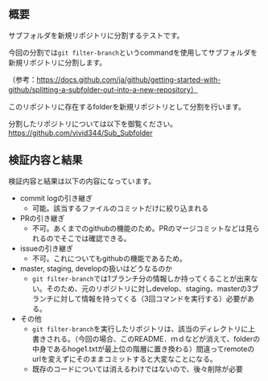 ## 概要
サブフォルダを新規リポジトリに分割するテストです。

今回の分割では`git filter-branch`というcommandを使用してサブフォルダを新規リポジトリに分割します。

（参考：https://docs.github.com/ja/github/getting-started-with-github/splitting-a-subfolder-out-into-a-new-repository）

このリポジトリに存在するfolderを新規リポジトリとして分割を行います。

分割したリポジトリについては以下を御覧ください。
https://github.com/vivid344/Sub_Subfolder

## 検証内容と結果
検証内容と結果は以下の内容になっています。
- commit logの引き継ぎ
  - 可能。該当するファイルのコミットだけに絞り込まれる
- PRの引き継ぎ
  - 不可。あくまでのgithubの機能のため。PRのマージコミットなどは見られるのでそこでは確認できる。
- issueの引き継ぎ
  - 不可。これについてもgithubの機能であるため。
- master, staging, developの扱いはどうなるのか 
  - `git filter-branch`では1ブランチ分の情報しか持ってくることが出来ない。そのため、元のリポジトリに対しdevelop、staging、masterの3ブランチに対して情報を持ってくる（3回コマンドを実行する）必要がある。
- その他
  - `git filter-branch`を実行したリポジトリは、該当のディレクトリに上書きされる。（今回の場合、このREADME．ｍｄなどが消えて、folderの中身であるhoge1.txtが最上位の階層に置き換わる）間違ってremoteのurlを変えずにそのままコミットすると大変なことになる。
  - 既存のコードについては消えるわけではないので、後々削除が必要

